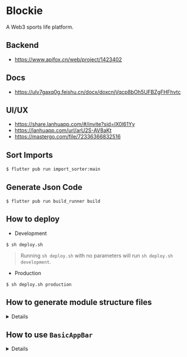 # Blockie

A Web3 sports life platform.

## Backend
* https://www.apifox.cn/web/project/1423402

## Docs
* https://ulv7gaxq0g.feishu.cn/docx/doxcnjVqcp8bOh5UFBZgFHFhvtc

## UI/UX

* https://share.lanhuapp.com/#/invite?sid=lX0l61Yy
* https://lanhuapp.com/url/arU2S-AV8aKt
* https://mastergo.com/file/72336366832516

## Sort Imports
```
$ flutter pub run import_sorter:main
```

## Generate Json Code
```
$ flutter pub run build_runner build
```

## How to deploy
* Development
```
$ sh deploy.sh
```
> Running `sh deploy.sh` with no parameters will run `sh deploy.sh development`.

* Production
```
$ sh deploy.sh production
```

## How to generate module structure files

<details>

* Navigate to the root directory.
* Run `create_module.sh`.
```
$ sh create_module.sh <module_name> (eg: sh create_module.sh face_verification)
```
* It will automatically generate the directories and dart files.

![generate_module_structure_files](./pictures/generate_module_structure_files.png)

</details>

## How to use `BasicAppBar`

<details>

### App Bar with Back Button

![app_bar_with_back_button](./pictures/app_bar_with_back_button.png)

```dart
BasicAppBar()
```

### App Bar with Trailing Buttons

![app_bar_with_trailing_buttons](./pictures/app_bar_with_trailing_buttons.png)

```dart
BasicAppBar(
    actionItems: [
        AppBarButtonItem(
            assetName: "assets/images/app_bar/share.png",
            onTap: () {},
        ),
        AppBarButtonItem(
            assetName: "assets/images/app_bar/menu.png",
            onTap: () {},
        ),
    ],
)
```

### App Bar with Trailing Flat Buttons without Back Button

![app_bar_with_trailing_flat_buttons_without_back_button](./pictures/app_bar_with_trailing_flat_buttons_without_back_button.png)

```dart
BasicAppBar(
    showsBackButton: false,
    buttonStyle: AppBarButtonStyle.flat,
    actionItems: [
        AppBarButtonItem(
            assetName: "assets/images/app_bar/share.png",
            onTap: () {},
        ),
        AppBarButtonItem(
            assetName: "assets/images/app_bar/menu.png",
            onTap: () {},
        ),
    ],
)
```

### App Bar with Popup Menu Button

![app_bar_with_popup_menu_button](./pictures/app_bar_with_popup_menu_button.png)

```dart
BasicAppBar(
    buttonStyle: AppBarButtonStyle.flat,
    actionItems: [
        AppBarButtonItem(
            assetName: "assets/images/app_bar/share.png",
            onTap: () {},
        ),
        AppBarButtonItem(
            assetName: "assets/images/app_bar/menu.png",
            items: [
                AppBarButtonItem(
                    title: '首页',
                    assetName: "assets/images/app_bar/home.png",
                    onTap: () {},
                ),
                AppBarButtonItem(
                    title: '我的',
                    assetName: "assets/images/app_bar/user.png",
                    onTap: () {},
                ),
                AppBarButtonItem(
                    title: '铸造规则',
                    assetName: "assets/images/app_bar/info.png",
                    onTap: () {},
                ),
            ],
        ),
    ],
)
```

</details>
